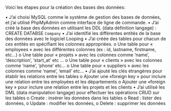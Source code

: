 Voici les étapes pour la création des bases des données:

•	J’ai choisi MySQL comme le système de gestion des bases de données, et j’ai utilisé PhpMyAdmin comme interface de ligne de commande. 
•	J’ai créé la base des données en utilisant les DDL (data définition langage) : CREATE DATABSE `Company`
•	J’ai identifié les différentes entités de la base des données avec le logiciel Looping
•	J’ai créée des tables pour chacun de ces entités en spécifiant les colonnes appropriées.
  o	Une table pour « employees » avec les différentes colonnes (ex : id, lastname, firstname, etc…)
  o	Une table pour « projets » avec les colonnes comme ‘name’, ‘description’, ‘start_at’ etc …
  o	Une table pour « clients » avec les colonnes comme ‘name’, ‘phone’ etc…
  o	Une table pour « suppliers » avec les colonnes comme ‘name’, ‘email’ etc…
•	J’ai ajouté les clés étrangères pour établir les relations entre les tables 
  o	Ajouter une «foreign key » pour inclure une relation entre les employées et les départements
  o	Ajouter une «foreign key » pour inclure une relation entre les projets et les clients
•	J’ai utilisé les DML (data manipulation langage) pour effectuer les opérations CRUD sur les tables
  o	Create : insérer les données dans les tables
  o	Read : lister des données, 
  o	Update : modifier les données,
  o	Delete : supprimer les données
